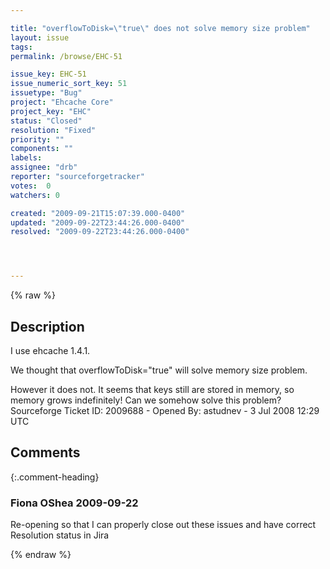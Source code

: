 ```yaml
---

title: "overflowToDisk=\"true\" does not solve memory size problem"
layout: issue
tags: 
permalink: /browse/EHC-51

issue_key: EHC-51
issue_numeric_sort_key: 51
issuetype: "Bug"
project: "Ehcache Core"
project_key: "EHC"
status: "Closed"
resolution: "Fixed"
priority: ""
components: ""
labels: 
assignee: "drb"
reporter: "sourceforgetracker"
votes:  0
watchers: 0

created: "2009-09-21T15:07:39.000-0400"
updated: "2009-09-22T23:44:26.000-0400"
resolved: "2009-09-22T23:44:26.000-0400"




---
```


{% raw %}

## Description

<div markdown="1" class="description">

I use ehcache 1.4.1.

We thought that overflowToDisk="true" will solve memory size problem.

However it does not. It seems that keys still are stored in memory, so memory grows indefinitely!
Can we somehow solve this problem?
Sourceforge Ticket ID: 2009688 - Opened By: astudnev - 3 Jul 2008 12:29 UTC

</div>

## Comments


{:.comment-heading}
### **Fiona OShea** <span class="date">2009-09-22</span>

<div markdown="1" class="comment">

Re-opening so that I can properly close out these issues and have correct Resolution status in Jira

</div>



{% endraw %}
